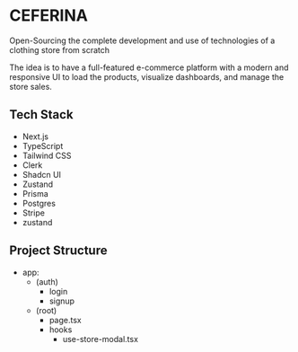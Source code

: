 # CEFERINA
Open-Sourcing the complete development and use of technologies of a clothing store from scratch

The idea is to have a full-featured e-commerce platform with a modern and responsive UI to load the products, visualize dashboards, and manage the store sales.

## Tech Stack
- Next.js
- TypeScript
- Tailwind CSS
- Clerk
- Shadcn UI
- Zustand
- Prisma
- Postgres
- Stripe
- zustand
## Project Structure
- app:
  - (auth)
    - login
    - signup
  - (root)
    - page.tsx
    - hooks
      - use-store-modal.tsx
    

